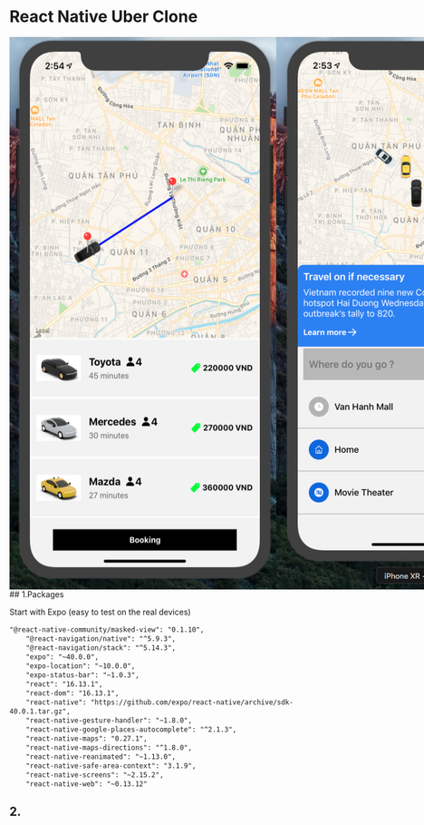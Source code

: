 # React Native Uber Clone

<div style="display:flex">
  <img style="width:500px" src='src/assets/md/booking.png'  />
  <img style="width:500px"src='src/assets/md/home.png' />
</div>
## 1.Packages

Start with Expo (easy to test on the real devices)
```
"@react-native-community/masked-view": "0.1.10",
    "@react-navigation/native": "^5.9.3",
    "@react-navigation/stack": "^5.14.3",
    "expo": "~40.0.0",
    "expo-location": "~10.0.0",
    "expo-status-bar": "~1.0.3",
    "react": "16.13.1",
    "react-dom": "16.13.1",
    "react-native": "https://github.com/expo/react-native/archive/sdk-40.0.1.tar.gz",
    "react-native-gesture-handler": "~1.8.0",
    "react-native-google-places-autocomplete": "^2.1.3",
    "react-native-maps": "0.27.1",
    "react-native-maps-directions": "^1.8.0",
    "react-native-reanimated": "~1.13.0",
    "react-native-safe-area-context": "3.1.9",
    "react-native-screens": "~2.15.2",
    "react-native-web": "~0.13.12"
```

## 2.
